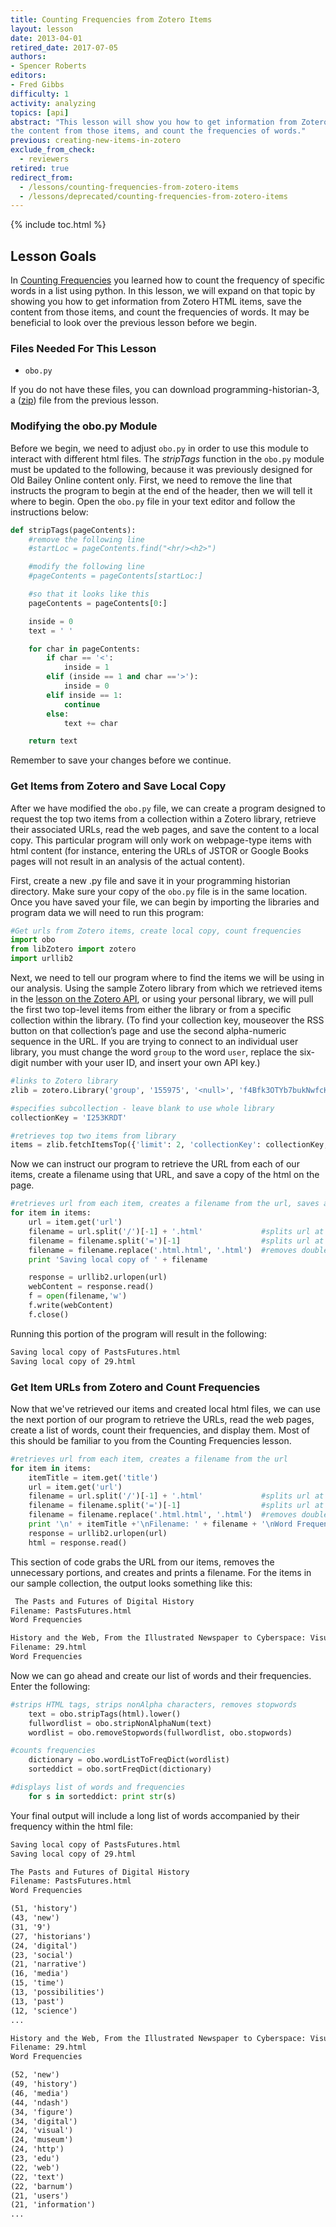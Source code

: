 ```yaml
---
title: Counting Frequencies from Zotero Items
layout: lesson
date: 2013-04-01
retired_date: 2017-07-05
authors:
- Spencer Roberts
editors:
- Fred Gibbs
difficulty: 1
activity: analyzing
topics: [api]
abstract: "This lesson will show you how to get information from Zotero HTML items, save
the content from those items, and count the frequencies of words."
previous: creating-new-items-in-zotero
exclude_from_check:
  - reviewers
retired: true
redirect_from: 
  - /lessons/counting-frequencies-from-zotero-items
  - /lessons/deprecated/counting-frequencies-from-zotero-items
---
```


{% include toc.html %}





Lesson Goals
------------

In [Counting Frequencies][] you learned how to count the frequency of specific
words in a list using python. In this lesson, we will expand on that
topic by showing you how to get information from Zotero HTML items, save
the content from those items, and count the frequencies of words. It may
be beneficial to look over the previous lesson before we begin.

### Files Needed For This Lesson

-   `obo.py`

If you do not have these files, you can
download programming-historian-3, a ([zip][]) file from the previous lesson.

### Modifying the obo.py Module

Before we begin, we need to adjust `obo.py` in order to use this module to
interact with different html files. The *stripTags* function in the `obo.py`
module must be updated to the following, because it was previously
designed for Old Bailey Online content only. First, we need to remove
the line that instructs the program to begin at the end of the header,
then we will tell it where to begin. Open the `obo.py` file in your text
editor and follow the instructions below:

``` python
def stripTags(pageContents):
    #remove the following line
    #startLoc = pageContents.find("<hr/><h2>")

    #modify the following line
    #pageContents = pageContents[startLoc:]

    #so that it looks like this
    pageContents = pageContents[0:]

    inside = 0
    text = ' '

    for char in pageContents:
        if char == '<':
            inside = 1
        elif (inside == 1 and char =='>'):
            inside = 0
        elif inside == 1:
            continue
        else:
            text += char

    return text
```

Remember to save your changes before we continue.

### Get Items from Zotero and Save Local Copy

After we have modified the `obo.py` file, we can create a program designed
to request the top two items from a collection within a Zotero library,
retrieve their associated URLs, read the web pages, and save the content
to a local copy. This particular program will only work on webpage-type
items with html content (for instance, entering the URLs of JSTOR or
Google Books pages will not result in an analysis of the actual
content).

First, create a new .py file and save it in your programming historian
directory. Make sure your copy of the `obo.py` file is in the same
location. Once you have saved your file, we can begin by importing the
libraries and program data we will need to run this program:

``` python
#Get urls from Zotero items, create local copy, count frequencies
import obo
from libZotero import zotero
import urllib2
```

Next, we need to tell our program where to find the items we will be using in
our analysis. Using the sample Zotero library from which we retrieved items in
the [lesson on the Zotero API][], or using your personal library, we will pull
the first two top-level items from either the library or from a specific
collection within the library. (To find your collection key, mouseover the RSS
button on that collection’s page and use the second alpha-numeric sequence in
the URL. If you are trying to connect to an individual user library, you must
change the word `group` to the word `user`, replace the six-digit number
with your user ID, and insert your own API key.)

``` python
#links to Zotero library
zlib = zotero.Library('group', '155975', '<null>', 'f4Bfk3OTYb7bukNwfcKXKNLG')

#specifies subcollection - leave blank to use whole library
collectionKey = 'I253KRDT'

#retrieves top two items from library
items = zlib.fetchItemsTop({'limit': 2, 'collectionKey': collectionKey, 'content': 'json,bib,coins'})
```

Now we can instruct our program to retrieve the URL from each of our
items, create a filename using that URL, and save a copy of the html on
the page.

``` python
#retrieves url from each item, creates a filename from the url, saves a local copy
for item in items:
    url = item.get('url')
    filename = url.split('/')[-1] + '.html'             #splits url at last /
    filename = filename.split('=')[-1]                  #splits url at last =
    filename = filename.replace('.html.html', '.html')  #removes double .html
    print 'Saving local copy of ' + filename

    response = urllib2.urlopen(url)
    webContent = response.read()
    f = open(filename,'w')
    f.write(webContent)
    f.close()
```

Running this portion of the program will result in the following:

``` xml
Saving local copy of PastsFutures.html
Saving local copy of 29.html
```

### Get Item URLs from Zotero and Count Frequencies

Now that we've retrieved our items and created local html files, we can
use the next portion of our program to retrieve the URLs, read the web
pages, create a list of words, count their frequencies, and display
them. Most of this should be familiar to you from the Counting Frequencies lesson.

``` python
#retrieves url from each item, creates a filename from the url
for item in items:
    itemTitle = item.get('title')
    url = item.get('url')
    filename = url.split('/')[-1] + '.html'             #splits url at last /
    filename = filename.split('=')[-1]                  #splits url at last =
    filename = filename.replace('.html.html', '.html')  #removes double .html
    print '\n' + itemTitle +'\nFilename: ' + filename + '\nWord Frequencies\n'
    response = urllib2.urlopen(url)
    html = response.read()

```

This section of code grabs the URL from our items, removes the
unnecessary portions, and creates and prints a filename. For the items
in our sample collection, the output looks something like this:

``` xml
 The Pasts and Futures of Digital History
Filename: PastsFutures.html
Word Frequencies

History and the Web, From the Illustrated Newspaper to Cyberspace: Visual Technologies and Interaction in the Nineteenth and Twenty-First Centuries
Filename: 29.html
Word Frequencies
```

Now we can go ahead and create our list of words and their frequencies.
Enter the following:

``` python
#strips HTML tags, strips nonAlpha characters, removes stopwords
    text = obo.stripTags(html).lower()
    fullwordlist = obo.stripNonAlphaNum(text)
    wordlist = obo.removeStopwords(fullwordlist, obo.stopwords)

#counts frequencies
    dictionary = obo.wordListToFreqDict(wordlist)
    sorteddict = obo.sortFreqDict(dictionary)

#displays list of words and frequencies
    for s in sorteddict: print str(s)
```

Your final output will include a long list of words accompanied by their
frequency within the html file:

``` xml
Saving local copy of PastsFutures.html
Saving local copy of 29.html

The Pasts and Futures of Digital History
Filename: PastsFutures.html
Word Frequencies

(51, 'history')
(43, 'new')
(31, '9')
(27, 'historians')
(24, 'digital')
(23, 'social')
(21, 'narrative')
(16, 'media')
(15, 'time')
(13, 'possibilities')
(13, 'past')
(12, 'science')
...

History and the Web, From the Illustrated Newspaper to Cyberspace: Visual Technologies and Interaction in the Nineteenth and Twenty-First Centuries
Filename: 29.html
Word Frequencies

(52, 'new')
(49, 'history')
(46, 'media')
(44, 'ndash')
(34, 'figure')
(34, 'digital')
(24, 'visual')
(24, 'museum')
(24, 'http')
(23, 'edu')
(22, 'web')
(22, 'text')
(22, 'barnum')
(21, 'users')
(21, 'information')
...
```

  [Counting Frequencies]: /lessons/counting-frequencies
  [zip]: /assets/python-lessons5.zip
  [Lesson on the Zotero API]: /lessons/intro-to-the-zotero-api

